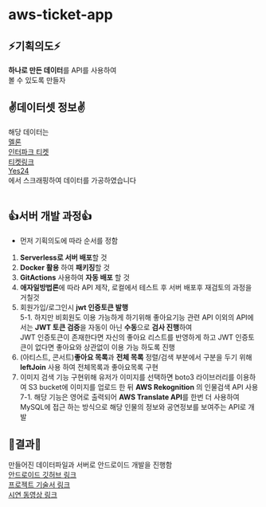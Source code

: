 # aws-ticket-app
 
## ⚡기획의도⚡
**하나로 만든 데이터**를 API를 사용하여<br/>
볼 수 있도록 만들자<br/>

## ✌데이터셋 정보✌
해당 데이터는<br/>
[멜론](https://ticket.melon.com/concert/index.htm?genreType=GENRE_CON, '멜론 티켓')<br/>
[인터파크 티켓](https://tickets.interpark.com/contents/genre/concert, '인터파크 티켓')<br/>
[티켓링크](https://www.ticketlink.co.kr/performance/14, '티켓링크')<br/>
[Yes24](http://ticket.yes24.com/New/Genre/GenreMain.aspx?genre=15456, 'yes24 티켓')<br/>
에서 스크래핑하여 데이터를 가공하였습니다<br/><br/>

## 👍서버 개발 과정👍
+ 먼저 기획의도에 따라 순서를 정함<br/>
1. **Serverless로 서버 배포**할 것<br/>
2. **Docker 활용** 하여 **패키징**할 것<br/>
3. **GitActions** 사용하여 **자동 배포** 할 것<br/>
4. **애자일방법론**에 따라 API 제작, 로컬에서 테스트 후 서버 배포후 재검토의 과정을 거칠것<br/>
5. 회원가입/로그인시 **jwt 인증토큰 발행**<br/>
5-1. 하지만 비회원도 이용 가능하게 하기위해 좋아요기능 관련 API 이외의 API에서는 **JWT 토큰 검증**을 자동이 아닌 **수동**으로 **검사 진행**하여<br/>
   JWT 인증토큰이 존재한다면 자신의 좋아요 리스트를 반영하게 하고 JWT 인증토큰이 없다면 좋아요와 상관없이 이용 가능 하도록 진행 <br/>
6. (아티스트, 콘서트)**좋아요 목록**과 **전체 목록** 정렬/검색 부분에서 구분을 두기 위해 **leftJoin** 사용 하여 전체목록과 좋아요목록 구현<br/>
7. 이미지 검색 기능 구현위해 유저가 이미지를 선택하면 boto3 라이브러리를 이용하여 S3 bucket에 이미지를 업로드 한 뒤 **AWS Rekognition** 의 인물검색 API 사용<br/>
7-1. 해당 기능은 영어로 출력되어 **AWS Translate API**를 한번 더 사용하여 MySQL에 접근 하는 방식으로 해당 인물의 정보와 공연정보를 보여주는 API로 개발<br/>

   
## 🎈결과🎈
만들어진 데이터파일과 서버로 안드로이드 개발을 진행함<br/>
[안드로이드 깃허브 링크](https://github.com/spiegelgo/TicketMerge-android, '안드로이드 깃허브 링크')<br/>
[프로젝트 기술서 링크](https://docs.google.com/presentation/d/10SK2fhhHQwgktnOjM6e3k2yymyNaWv71hm8S_mkchUI/edit?usp=sharing, '프로젝트 기술서 링크')<br/>
[시연 동영상 링크](https://youtu.be/feCfx006Jew, '시연동영상 링크')<br/>
